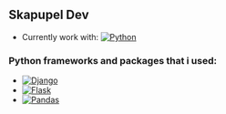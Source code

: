 ## Skapupel Dev
- Currently work with: [![Python](https://img.shields.io/badge/Python-darkblue.svg?style=flat&logo=python)](https://www.python.org/)

### Python frameworks and packages that i used:
- [![Django](https://img.shields.io/badge/Django-darkgreen.svg?style=flat&logo=django)](https://www.djangoproject.com/)
- [![Flask](https://img.shields.io/badge/Flask-grey.svg?style=flat&logo=flask)](https://flask.palletsprojects.com)
- [![Pandas](https://img.shields.io/badge/Pandas-blue.svg?style=flat&logo=pandas)](https://pandas.pydata.org/)
